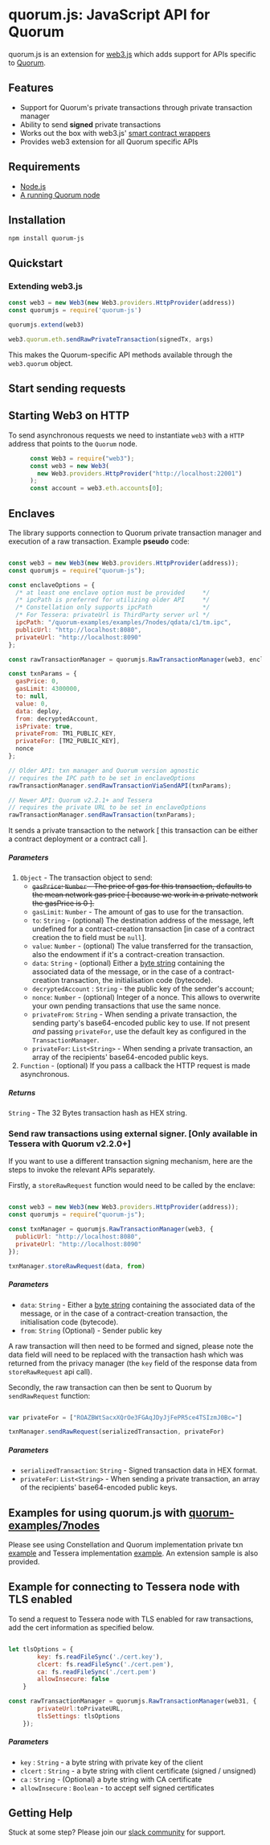 # quorum.js: JavaScript API for Quorum

quorum.js is an extension for [web3.js](https://github.com/ethereum/web3.js/) which adds support for APIs specific to [Quorum](https://github.com/jpmorganchase/quorum).

## Features

-   Support for Quorum's private transactions through private transaction manager
-   Ability to send **signed** private transactions
-   Works out the box with web3.js' 
    [smart contract wrappers](https://docs.web3j.io/smart_contracts/#solidity-smart-contract-wrappers)
-   Provides web3 extension for all Quorum specific APIs

## Requirements
* [Node.js](https://nodejs.org/en/)
* [A running Quorum node](https://docs.goquorum.com/en/latest/Getting%20Started/Getting%20Started%20Overview/)

## Installation
```shell
npm install quorum-js
```

## Quickstart
### Extending web3.js
```js
const web3 = new Web3(new Web3.providers.HttpProvider(address))
const quorumjs = require('quorum-js')

quorumjs.extend(web3)

web3.quorum.eth.sendRawPrivateTransaction(signedTx, args)
```

This makes the Quorum-specific API methods available through the `web3.quorum` object. 

## Start sending requests

## Starting Web3 on HTTP

To send asynchronous requests we need to instantiate `web3` with a `HTTP` address that points to the `Quorum` node.

```js
      const Web3 = require("web3");
      const web3 = new Web3(
        new Web3.providers.HttpProvider("http://localhost:22001")
      );
      const account = web3.eth.accounts[0];
```

## Enclaves

The library supports connection to Quorum private transaction manager and execution of a raw transaction. Example **pseudo** code:

```js

const web3 = new Web3(new Web3.providers.HttpProvider(address));
const quorumjs = require("quorum-js");

const enclaveOptions = {
  /* at least one enclave option must be provided     */
  /* ipcPath is preferred for utilizing older API     */
  /* Constellation only supports ipcPath              */
  /* For Tessera: privateUrl is ThirdParty server url */
  ipcPath: "/quorum-examples/examples/7nodes/qdata/c1/tm.ipc",
  publicUrl: "http://localhost:8080",
  privateUrl: "http://localhost:8090"
};

const rawTransactionManager = quorumjs.RawTransactionManager(web3, enclaveOptions);

const txnParams = {
  gasPrice: 0,
  gasLimit: 4300000,
  to: null,
  value: 0,
  data: deploy,
  from: decryptedAccount,
  isPrivate: true,
  privateFrom: TM1_PUBLIC_KEY,
  privateFor: [TM2_PUBLIC_KEY],
  nonce
};

// Older API: txn manager and Quorum version agnostic
// requires the IPC path to be set in enclaveOptions
rawTransactionManager.sendRawTransactionViaSendAPI(txnParams);

// Newer API: Quorum v2.2.1+ and Tessera
// requires the private URL to be set in enclaveOptions
rawTransactionManager.sendRawTransaction(txnParams);
```

It sends a private transaction to the network [ this transaction can be either a contract deployment or a contract call ].


##### Parameters

1. `Object` - The transaction object to send:
    - <strike>`gasPrice`: `Number` - The price of gas for this transaction, defaults to the mean 
    network gas price [ because we work in a private network the gasPrice is 0 ].</strike>
    - `gasLimit`: `Number` - The amount of gas to use for the transaction.
    - `to`: `String` - (optional) The destination address of the message, left undefined for a contract-creation 
    transaction [in case of a contract creation the to field must be `null`].
    - `value`: `Number` - (optional) The value transferred for the transaction, also the 
    endowment if it's a contract-creation transaction.
    - `data`: `String` - (optional) Either a [byte string](https://github.com/ethereum/wiki/wiki/Solidity,-Docs-and-ABI) 
    containing the associated data of the message, or in the case of a contract-creation transaction, the initialisation code (bytecode).
    - `decryptedAccount` : `String` - the public key of the sender's account;
    - `nonce`: `Number`  - (optional) Integer of a nonce. This allows to overwrite your own pending transactions that use the same nonce.
    - `privateFrom`: `String`  - When sending a private transaction, the sending party's base64-encoded public key to use. If not present *and* passing `privateFor`, use the default key as configured in the `TransactionManager`.
    - `privateFor`: `List<String>`  - When sending a private transaction, an array of the recipients' base64-encoded public keys.
2. `Function` - (optional) If you pass a callback the HTTP request is made asynchronous.

##### Returns

`String` - The 32 Bytes transaction hash as HEX string.


### Send raw transactions using external signer. [Only available in Tessera with Quorum v2.2.0+]

If you want to use a different transaction signing mechanism, here are the steps to invoke the relevant APIs separately.

Firstly, a `storeRawRequest` function would need to be called by the enclave:

```js

const web3 = new Web3(new Web3.providers.HttpProvider(address));
const quorumjs = require("quorum-js");

const txnManager = quorumjs.RawTransactionManager(web3, {
  publicUrl: "http://localhost:8080",
  privateUrl: "http://localhost:8090"
});

txnManager.storeRawRequest(data, from)

```

##### Parameters

  - `data`: `String` - Either a [byte string](https://github.com/ethereum/wiki/wiki/Solidity,-Docs-and-ABI) 
    containing the associated data of the message, or in the case of a contract-creation transaction, the initialisation code (bytecode).
  - `from`: `String` (Optional) - Sender public key

A raw transaction will then need to be formed and signed, please note the data field will need to be replaced with the transaction hash which was returned from the privacy manager (the `key` field of the response data from `storeRawRequest` api call).


Secondly, the raw transaction can then be sent to Quorum by `sendRawRequest` function:

```js

var privateFor = ["ROAZBWtSacxXQrOe3FGAqJDyJjFePR5ce4TSIzmJ0Bc="]

txnManager.sendRawRequest(serializedTransaction, privateFor)

```

##### Parameters

  - `serializedTransaction`: `String` - Signed transaction data in HEX format.
  - `privateFor`: `List<String>` - When sending a private transaction, an array of the recipients' base64-encoded public keys.

## Examples for using quorum.js with [quorum-examples/7nodes](https://github.com/jpmorganchase/quorum-examples/tree/master/examples/7nodes)

Please see using Constellation and Quorum implementation private txn [example](https://github.com/jpmorganchase/quorum.js/blob/master/7nodes-test/deployContractViaIpc.js) and Tessera implementation [example](https://github.com/jpmorganchase/quorum.js/blob/master/7nodes-test/deployContractViaHttp.js). An extension sample is also provided.

## Example for connecting to Tessera node with TLS enabled

To send a request to Tessera node with TLS enabled for raw transactions, add the cert information as specified below. 

```js

let tlsOptions = {
        key: fs.readFileSync('./cert.key'),
        clcert: fs.readFileSync('./cert.pem'),
        ca: fs.readFileSync('./cert.pem')
        allowInsecure: false
    }

const rawTransactionManager = quorumjs.RawTransactionManager(web31, {
        privateUrl:toPrivateURL,
        tlsSettings: tlsOptions
    });

```

##### Parameters

  - `key` : `String` - a byte string with private key of the client
  - `clcert` : `String` - a byte string with client certificate (signed / unsigned)
  - `ca` : `String` - (Optional) a byte string with CA certificate
  - `allowInsecure` : `Boolean` - to accept self signed certificates


## Getting Help
Stuck at some step? Please join our <a href="https://www.goquorum.com/slack-inviter" target="_blank" rel="noopener">slack community</a> for support.

